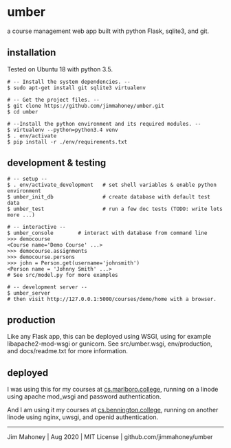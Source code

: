 umber
=====

a course management web app built with python Flask, sqlite3, and git.

installation
-------------

Tested on Ubuntu 18 with python 3.5.

    # -- Install the system dependencies. --
    $ sudo apt-get install git sqlite3 virtualenv 

    # -- Get the project files. --
    $ git clone https://github.com/jimmahoney/umber.git
    $ cd umber

    # --Install the python environment and its required modules. --
    $ virtualenv --python=python3.4 venv
    $ . env/activate
    $ pip install -r ./env/requirements.txt

development & testing
---------------------

    # -- setup --
    $ . env/activate_development   # set shell variables & enable python environment
    $ umber_init_db                # create database with default test data
    $ umber_test                   # run a few doc tests (TODO: write lots more ...)

    # -- interactive --
    $ umber_console        # interact with database from command line
    >>> democourse
    <Course name='Demo Course' ...>
    >>> democourse.assignments
    >>> democourse.persons
    >>> john = Person.get(username='johnsmith')
    <Person name = 'Johnny Smith' ...>
    # See src/model.py for more examples

    # -- development server --
    $ umber_server
    # then visit http://127.0.0.1:5000/courses/demo/home with a browser.

production
----------

Like any Flask app, this can be deployed using WSGI, using for example
libapache2-mod-wsgi or gunicorn.  See src/umber.wsgi, env/production,
and docs/readme.txt for more information.

deployed
--------

I was using this for my courses at
[cs.marlboro.college](https://cs.marlboro.college/cours/site/docs/about),
running on a linode using apache mod_wsgi and password authentication.

And I am using it my courses at
[cs.bennington.college](https://cs.bennington.college/courses/umber/docs/home),
running on another linode using nginx, uwsgi, and openid authentication.

----------------------------------------------------------

Jim Mahoney | Aug 2020 | MIT License | github.com/jimmahoney/umber

